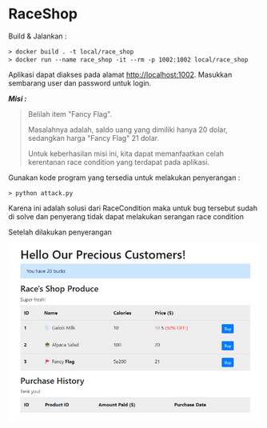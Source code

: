 # RaceShop

Build & Jalankan :

```
> docker build . -t local/race_shop
> docker run --name race_shop -it --rm -p 1002:1002 local/race_shop
```

Aplikasi dapat diakses pada alamat [http://localhost:1002](http://localhost:1002). Masukkan sembarang user dan password untuk login. 

***Misi :***

> Belilah item "Fancy Flag". 
> 
> Masalahnya adalah, saldo uang yang dimiliki hanya 20 dolar, sedangkan harga "Fancy Flag" 21 dolar. 
> 
> Untuk keberhasilan misi ini, kita dapat memanfaatkan celah kerentanan race condition yang terdapat pada aplikasi.


Gunakan kode program yang tersedia untuk melakukan penyerangan :

```
> python attack.py
```
Karena ini adalah solusi dari RaceCondition maka untuk bug tersebut sudah di solve dan penyerang tidak dapat melakukan serangan race condition

Setelah dilakukan penyerangan

![Result](image.png "The result")